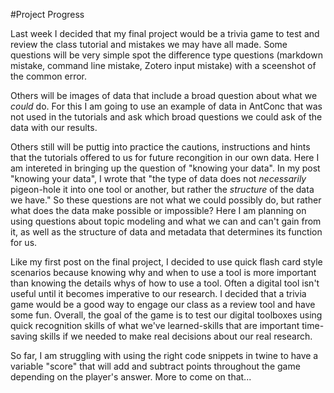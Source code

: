 #Project Progress

Last week I decided that my final project would be a trivia game to test and review the class tutorial and mistakes we may have all made. Some questions will be very simple spot the difference type questions (markdown mistake, command line mistake, Zotero input mistake) with a sceenshot of the common error.

Others will be images of data that include a broad question about what we *could* do. For this I am going to use an example of data in AntConc that was not used in the tutorials and ask which broad questions we could ask of the data with our results.

Others still will be puttig into practice the cautions, instructions and hints that the tutorials offered to us for future recongition in our own data. Here I am intereted in bringing up the question of "knowing your data". In my post "knowing your data", I wrote that "the type of data does not *necessarily* pigeon-hole it into one tool or another, but rather the *structure* of the data we have." So these questions are not what we could possibly do, but rather what does the data make possible or impossible? Here I am planning on using questions about topic modeling and what we can and can't gain from it, as well as the structure of data and metadata that determines its function for us.

Like my first post on the final project, I decided to use quick flash card style scenarios because knowing why and when to use a tool is more important than knowing the details whys of how to use a tool. Often a digital tool isn't useful until it becomes imperative to our research. I decided that a trivia game would be a good way to engage our class as a review tool and have some fun. Overall, the goal of the game is to test our digital toolboxes using quick recognition skills of what we've learned-skills that are important time-saving skills if we needed to make real decisions about our real research.

So far, I am struggling with using the right code snippets in twine to have a variable "score" that will add and subtract points throughout the game depending on the player's answer. More to come on that...
